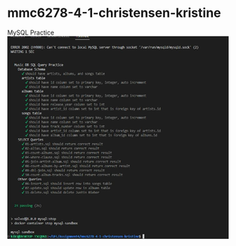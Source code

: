 # mmc6278-4-1-christensen-kristine
MySQL Practice
![picture alt](Christensen_Module4_AutomatedTest.JPG "Passed all 23 Tests")